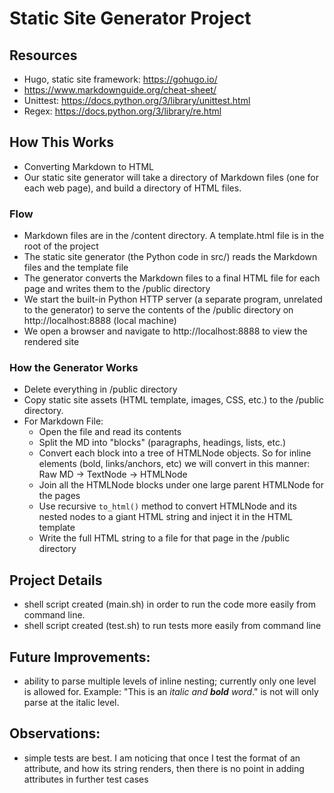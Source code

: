 # Static Site Generator Project

## Resources

-   Hugo, static site framework: https://gohugo.io/
-   https://www.markdownguide.org/cheat-sheet/
-   Unittest: https://docs.python.org/3/library/unittest.html
-   Regex: https://docs.python.org/3/library/re.html

## How This Works

-   Converting Markdown to HTML
-   Our static site generator will take a directory of Markdown files (one for
    each web page), and build a directory of HTML files.

### Flow

-   Markdown files are in the /content directory. A template.html file is in the
    root of the project
-   The static site generator (the Python code in src/) reads the Markdown files
    and the template file
-   The generator converts the Markdown files to a final HTML file for each page
    and writes them to the /public directory
-   We start the built-in Python HTTP server (a separate program, unrelated to
    the generator) to serve the contents of the /public directory on
    http://localhost:8888 (local machine)
-   We open a browser and navigate to http://localhost:8888 to view the rendered
    site

### How the Generator Works

-   Delete everything in /public directory
-   Copy static site assets (HTML template, images, CSS, etc.) to the /public
    directory.
-   For Markdown File:
    -   Open the file and read its contents
    -   Split the MD into "blocks" (paragraphs, headings, lists, etc.)
    -   Convert each block into a tree of HTMLNode objects. So for inline
        elements (bold, links/anchors, etc) we will convert in this manner: Raw
        MD -> TextNode -> HTMLNode
    -   Join all the HTMLNode blocks under one large parent HTMLNode for the
        pages
    -   Use recursive `to_html()` method to convert HTMLNode and its nested
        nodes to a giant HTML string and inject it in the HTML template
    -   Write the full HTML string to a file for that page in the /public
        directory

## Project Details

-   shell script created (main.sh) in order to run the code more easily from
    command line.
-   shell script created (test.sh) to run tests more easily from command line

## Future Improvements:

-   ability to parse multiple levels of inline nesting; currently only one level
    is allowed for. Example: "This is an _italic and **bold** word_." is not
    will only parse at the italic level.

## Observations:

-   simple tests are best. I am noticing that once I test the format of an
    attribute, and how its string renders, then there is no point in adding
    attributes in further test cases
